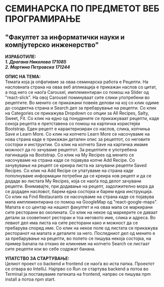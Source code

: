 # СЕМИНАРСКА ПО ПРЕДМЕТОТ ВЕБ ПРОГРАМИРАЊЕ
## "Факултет за информатички науки и компјутерско инженерство"

**ИЗРАБОТИЛЕ:** 
<br/>
***1.	Драгана Николова 171085***
<br/>
***2.	Мартина Петровска 171244***

**ОПИС НА ТЕМА:**
<br/>
Темата која ја опфативме за оваа семинарска работа е Рецепти. На насловната страна на оваа веб апликација е прикажан наслов со цитат, а под него се наоѓа Carousel, имплементиран со помош на Slider од "react-slick". На овој Carousel поминуваат сите слики употребени во рецептите. Во менито се прикажани повеќе делови на кој со клик одиме до соодветна страна и Search дел за пребарување на рецепти. Со клик на Categories се прикажува Dropdown со опции за All Recipes, Salty, Sweet, Fit. Со клик на едно од понудените се прикажуваат рецепти, каде секоја рецепта е претставена со помош на картичка користејќи Bootstrap. Еден рецепт е карактеризиран со наслов, слика, копчиња Save и Learn More. Со клик на копчето Learn More се насочуваме на нова страна каде е прикажан детален опис за рецептот, со неговите состојки и инструктии. Со клик на копчето Save на картичка имаме можност да го зачуваме рецептот. За рецептите е употребена пагинација на Bootstrap. Со клик на My Recipes од менито се насочуваме на страна каде се појавува копче Add Recipe. Со зачувување на рецепт се креира листа на зачувани рецепти Saved Recipes. Со клик на Add Recipe се упатуваме на страна каде пополнуваме информации потребни да се креира нов рецепт и да се додаде во листата My Recipes, која се наоѓа под делот зачувани рецепти. Внимавајте, при додавање на рецепт, задолжително мора да се додаден насловот, барем една состојка и барем една инструкција. Со клик на Find Restaurants се насочуваме на страна каде се појавува мапа имплементирана со помош на GoogleMap од "react-google-maps". Мапата е со центар на нашиот факултет и на оваа мапа се маркирани сите ресторани во околината. Со клик на некое од маркерите се даваат детали за сооветниот ресторан и тоа неговото име, слика и адреса. Во левиот дел има листа на сите ресторани како и можност да се пребарува според име. Со клик на некое поле од листата се прикажува ресторанот на мапата и деталите за него. Последниот дел од менито е за пребарување на рецепти, во полето се пишува некоја состојка, на пример banana па откако ќе кликнеме на копчето Search се листаат сите рецепти кои во себе содржат банана.

**УПАТСТВО ЗА СТАРТУВАЊЕ:**
<br/>
Целиот проект со backend и frontend се наоѓа во иста папка. Проектот се отвара во IntelliJ. Најпрво со Run се стартува backend а потоа во Terminal ја поставуваме патеката на frontend, напрво се пишува npm install а потоа npm start.

